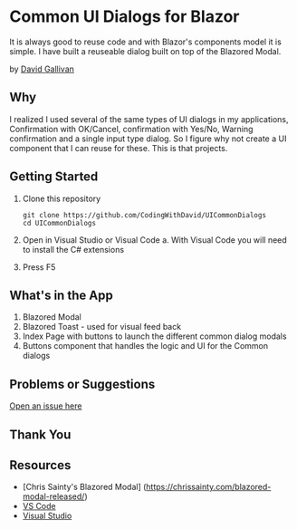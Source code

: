 # Common UI Dialogs for Blazor

It is always good to reuse code and with Blazor's components model it is simple.  I have built a reuseable dialog built on top of the Blazored Modal.

by [David Gallivan](http://twitter.com/CodingwithDavid)


## Why

I realized I used several of the same types of UI dialogs in my applications, Confirmation with OK/Cancel, confirmation with Yes/No, Warning confirmation and a single input type dialog.  So I figure why not create a UI component that I can reuse for these.  This is that projects.

## Getting Started

1. Clone this repository

   ```Command Line
   git clone https://github.com/CodingWithDavid/UICommonDialogs
   cd UICommonDialogs
   ```

1.	Open in Visual Studio or Visual Code
a.	With Visual Code you will need to install the C# extensions
2.	Press F5

## What's in the App

1. Blazored Modal
2. Blazored Toast - used for visual feed back
3. Index Page with buttons to launch the different common dialog modals
4. Buttons component that handles the logic and UI for the Common dialogs

## Problems or Suggestions

[Open an issue here]( https://github.com/CodingWithDavid/UICommonDialogs/issues)

## Thank You


## Resources

- [Chris Sainty's Blazored Modal] (https://chrissainty.com/blazored-modal-released/)
- [VS Code](https://code.visualstudio.com)
- [Visual Studio]( https://visualstudio.microsoft.com/)



